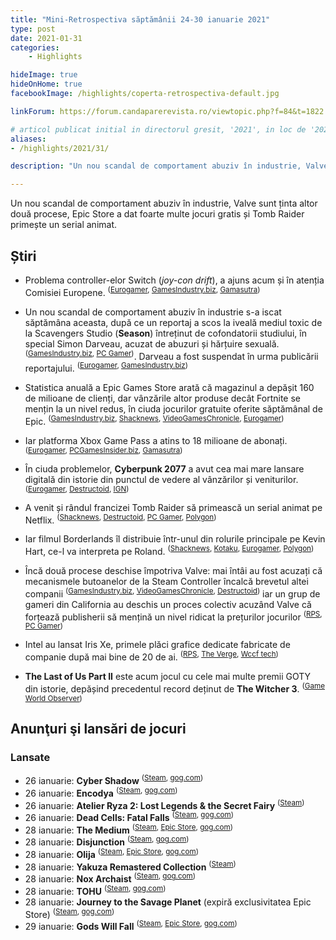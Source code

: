 ```yaml
---
title: "Mini-Retrospectiva săptămânii 24-30 ianuarie 2021"
type: post
date: 2021-01-31
categories:
    - Highlights

hideImage: true
hideOnHome: true
facebookImage: /highlights/coperta-retrospectiva-default.jpg

linkForum: https://forum.candaparerevista.ro/viewtopic.php?f=84&t=1822

# articol publicat initial in directorul gresit, '2021', in loc de '2020/01'
aliases:
- /highlights/2021/31/

description: "Un nou scandal de comportament abuziv în industrie, Valve sunt ținta altor două procese, Epic Store a dat foarte multe jocuri gratis și Tomb Raider primește un serial animat."

---
```


Un nou scandal de comportament abuziv în industrie, Valve sunt ținta altor două procese, Epic Store a dat foarte multe jocuri gratis și Tomb Raider primește un serial animat.

## Știri
* Problema controller-elor Switch (_joy-con drift_), a ajuns acum și în atenția Comisiei Europene. <sup>([Eurogamer](https://www.eurogamer.net/articles/2021-01-27-after-25k-complaints-eu-calls-for-investigation-into-nintendo-switch-joy-con-drift), [GamesIndustry.biz](https://www.gamesindustry.biz/articles/2021-01-27-european-commission-called-to-investigate-into-joy-con-drift), [Gamasutra](https://www.gamasutra.com/view/news/376734/BEUC_calls_for_JoyCon_Drift_investigation_after_receiving_25000_complaints.php))</sup>

* Un nou scandal de comportament abuziv în industrie s-a iscat săptămâna aceasta, după ce un reportaj a scos la iveală mediul toxic de la Scavengers Studio (**Season**) întreținut de cofondatorii studiului, în special Simon Darveau, acuzat de abuzuri și hărțuire sexuală. <sup>([GamesIndustry.biz](https://www.gamesindustry.biz/articles/2021-01-25-scavengers-studio-creative-director-accused-of-belittling-screaming-at-groping-employees), [PC Gamer](https://www.pcgamer.com/scavengers-studio-creative-director-accused-of-sexual-and-verbal-harassment))</sup>. Darveau a fost suspendat în urma publicării reportajului. <sup>([Eurogamer](https://www.eurogamer.net/articles/2021-01-28-scavengers-studio-suspends-co-founder-following-reports-of-sexual-harassment), [GamesIndustry.biz](https://www.gamesindustry.biz/articles/2021-01-27-scavengers-suspends-co-founder-simon-darveau))</sup>

* Statistica anuală a Epic Games Store arată că magazinul a depășit 160 de milioane de clienți, dar vânzările altor produse decât Fortnite se mențin la un nivel redus, în ciuda jocurilor gratuite oferite săptămânal de Epic. <sup>([GamesIndustry.biz](https://www.gamesindustry.biz/articles/2021-01-28-epic-games-stores-160-million-users-spent-over-usd700m-in-2020), [Shacknews](https://www.shacknews.com/article/122447/epic-games-store-surpasses-160-million-customers), [VideoGamesChronicle](https://www.videogameschronicle.com/news/epic-games-store-reports-a-surge-in-users-to-160m/), [Eurogamer](https://www.eurogamer.net/articles/2021-01-28-the-epic-games-store-is-getting-a-lot-more-popular))</sup>

* Iar platforma Xbox Game Pass a atins to 18 milioane de abonați. <sup>([Eurogamer](https://www.eurogamer.net/articles/2021-01-27-xbox-game-pass-grows-to-18-million-subscribers), [PCGamesInsider.biz](https://www.pcgamesinsider.biz/news/71884/xbox-game-pass-now-boasts-18m-subscribers/), [Gamasutra](https://www.gamasutra.com/view/news/376725/Xbox_Game_Pass_driving_revenue_at_Microsoft_after_crossing_18_million_subscribers_.php))</sup>

* În ciuda problemelor, **Cyberpunk 2077** a avut cea mai mare lansare digitală din istorie din punctul de vedere al vânzărilor și veniturilor. <sup>([Eurogamer](https://www.eurogamer.net/articles/2021-01-24-cyberpunk-2077-is-now-the-biggest-digital-game-launch-of-all-time), [Destructoid](https://www.destructoid.com/stories/cyberpunk-2077-had-the-biggest-digital-launch-ever-617756.phtml), [IGN](https://www.ign.com/articles/cyberpunk-2077-reportedly-had-the-biggest-digital-game-launch-of-all-time))</sup>

* A venit și rândul francizei Tomb Raider să primească un serial animat pe Netflix. <sup>([Shacknews](https://www.shacknews.com/article/122417/tomb-raider-is-getting-an-animated-series-on-netflix-from-legendary), [Destructoid](https://www.destructoid.com/stories/tomb-raider-is-the-latest-target-for-netflix-s-video-game-anime-push-617996.phtml), [PC Gamer](https://www.pcgamer.com/tomb-raider-will-get-the-netflix-anime-treatment), [Polygon](https://www.polygon.com/2021/1/27/22252403/netflix-tomb-raider-lara-croft-anime-skull-island-kong))</sup>

* Iar filmul Borderlands îl distribuie într-unul din rolurile principale pe Kevin Hart, ce-l va interpreta pe Roland. <sup>([Shacknews](https://www.shacknews.com/article/122404/borderlands-movie-casts-kevin-hart-as-roland), [Kotaku](https://kotaku.com/borderlands-movie-outdoes-itself-casts-kevin-hart-as-r-1846138559), [Eurogamer](https://www.eurogamer.net/articles/2021-01-27-kevin-hart-to-play-roland-in-borderlands-movie), [Polygon](https://www.polygon.com/movies/2021/1/26/22251133/borderlands-movie-cast-kevin-hart-cate-blanchett-eli-roth-release-dates))</sup>

* Încă două procese deschise împotriva Valve: mai întâi au fost acuzați că mecanismele butoanelor de la Steam Controller încalcă brevetul altei companii <sup>([GamesIndustry.biz](https://www.gamesindustry.biz/articles/2021-01-27-valve-on-trial-for-allegedly-infringing-controller-patents), [VideoGamesChronicle](https://www.videogameschronicle.com/news/valve-accused-of-patent-infringement-in-first-of-its-kind-jury-trial/), [Destructoid](https://www.destructoid.com/stories/valve-faces-lawsuit-over-steam-controller-patent-allegations-618167.phtml))</sup> iar un grup de gameri din California au deschis un proces colectiv acuzând Valve că forțează publisherii să mențină un nivel ridicat la prețurilor jocurilor <sup>([RPS](https://www.rockpapershotgun.com/steam-valve-lawsuit), [PC Gamer](https://www.pcgamer.com/lawsuit-claims-valve-is-abusing-its-market-dominance-to-keep-prices-high/))</sup>

* Intel au lansat Iris Xe, primele plăci grafice dedicate fabricate de companie după mai bine de 20 de ai. <sup>([RPS](https://www.rockpapershotgun.com/intel-have-launched-their-first-xe-graphics-cards), [The Verge](https://www.theverge.com/2021/1/26/22251142/intel-iris-xe-graphics-cards-desktop-gpu-pc), [Wccf tech](https://wccftech.com/intel-launches-dg1-graphics-card-based-on-10nm-superfin-for-oems-a-triumph-for-xe/))</sup>

* **The Last of Us Part II** este acum jocul cu cele mai multe premii GOTY din istorie, depășind precedentul record deținut de **The Witcher 3**. <sup>([Game World Observer](https://gameworldobserver.com/2021/01/26/last-us-part-ii-tops-witcher-3-awarded-game-history/))</sup>


## Anunţuri şi lansări de jocuri
### Lansate
* 26 ianuarie: **Cyber Shadow** <sup>([Steam](https://store.steampowered.com/app/861250/Cyber_Shadow/), [gog.com](https://www.gog.com/game/cyber_shadow))</sup>
* 26 ianuarie: **Encodya** <sup>([Steam](https://store.steampowered.com/app/1137450/ENCODYA/), [gog.com](https://www.gog.com/game/encodya))</sup>
* 26 ianuarie: **Atelier Ryza 2: Lost Legends & the Secret Fairy** <sup>([Steam](https://store.steampowered.com/app/1257290/Atelier_Ryza_2_Lost_Legends__the_Secret_Fairy/))</sup>
* 26 ianuarie: **Dead Cells: Fatal Falls** <sup>([Steam](https://store.steampowered.com/app/1451460/Dead_Cells_Fatal_Falls/), [gog.com](https://www.gog.com/game/dead_cells_fatal_falls))</sup>
* 28 ianuarie: **The Medium** <sup>([Steam](https://store.steampowered.com/app/1293160/The_Medium/), [Epic Store](https://www.epicgames.com/store/en-US/product/the-medium/), [gog.com](https://www.gog.com/game/the_medium))</sup>
* 28 ianuarie: **Disjunction** <sup>([Steam](https://store.steampowered.com/app/979310/Disjunction/), [gog.com](https://www.gog.com/game/disjunction))</sup>
* 28 ianuarie: **Olija** <sup>([Steam](https://store.steampowered.com/app/1297330/Olija/), [Epic Store](https://www.epicgames.com/store/en-US/product/olija), [gog.com](https://www.gog.com/game/olija_copy3))</sup>
* 28 ianuarie: **Yakuza Remastered Collection** <sup>([Steam](https://store.steampowered.com/bundle/18730/Yakuza_Remastered_Collection/))</sup>
* 28 ianuarie: **Nox Archaist** <sup>([Steam](https://store.steampowered.com/app/1509080/Nox_Archaist/), [gog.com](https://www.gog.com/game/nox_archaist))</sup>
* 28 ianuarie: **TOHU** <sup>([Steam](https://store.steampowered.com/app/1075200/TOHU/), [gog.com](https://www.gog.com/game/tohu))</sup>
* 28 ianuarie: **Journey to the Savage Planet** (expiră exclusivitatea Epic Store) <sup>([Steam](https://store.steampowered.com/app/973810/Journey_To_The_Savage_Planet/), [gog.com](https://www.gog.com/game/journey_to_the_savage_planet))</sup>
* 29 ianuarie: **Gods Will Fall** <sup>([Steam](https://store.steampowered.com/app/1243690/Gods_Will_Fall/), [Epic Store](https://www.epicgames.com/store/en-US/product/gods-will-fall/), [gog.com](https://www.gog.com/game/gods_will_fall_valiant_edition))</sup>
